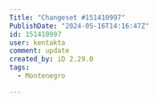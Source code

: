 ```yaml
---
Title: "Changeset #151410997"
PublishDate: "2024-05-16T14:16:47Z"
id: 151410997
user: kentakta
comment: update
created_by: iD 2.29.0
tags:
  - Montenegro

---
```

